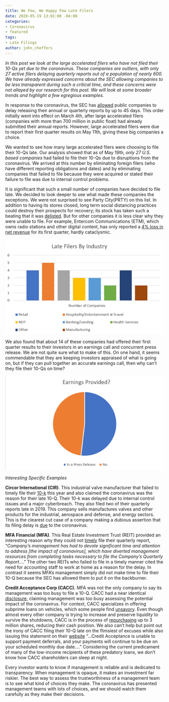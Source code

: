 ```yaml
---
title: We Few, We Happy Few Late Filers
date: 2020-05-19 13:01:00 -04:00
categories:
- Coronavirus
- featured
tags:
- Late Filings
author: john_cheffers
---
```


*In this post we look at the large accelerated filers who have not filed their 10-Qs yet due to the coronavirus. These companies are outliers, with only 27 active filers delaying quarterly reports out of a population of nearly 600. We have already expressed concerns about the SEC allowing companies to be less transparent during such a critical time, and these concerns were not allayed by our research for this post. We will look at some broader trends and highlight a few egregious examples.*

In response to the coronavirus, the SEC has [allowed](https://www.sec.gov/news/press-release/2020-73) public companies to delay releasing their annual or quarterly reports by up to 45 days. This order initially went into effect on March 4th, after large accelerated filers (companies with more than 700 million in public float) had already submitted their annual reports. However, large accelerated filers were due to report their first quarter results on May 11th, giving these big companies a choice.

We wanted to see how many large accelerated filers were choosing to file their 10-Qs late. Our analysis showed that as of May 19th, *only 27 U.S. based companies* had failed to file their 10-Qs due to disruptions from the coronavirus. We arrived at this number by eliminating foreign filers (who have different reporting obligations and dates) and by eliminating companies that failed to file because they were acquired or stated their failure to file was due to internal control problems.

It is significant that such a small number of companies have decided to file late. We decided to look deeper to see what made these companies the exceptions. We were not surprised to see Party City(PRTY) on this list. In addition to having its stores closed, long term social distancing practices could destroy their prospects for recovery; its stock has taken such a beating that it was [delisted](https://www.sec.gov/Archives/edgar/data/1592058/000119312520107068/d901922dex991.htm). But for other companies it is less clear why they were unable to file. For example, Entercom Communications (ETM), which owns radio stations and other digital content, has only reported a [4% loss in net revenue](https://www.sec.gov/Archives/edgar/data/1067837/000119312520142278/d910419dex991.htm) for its first quarter, hardly cataclysmic.

![Late Filers.png](/uploads/Late%20Filers.png)

We also found that about 14 of these companies had offered their first quarter results to their investors in an earnings call and concurrent press release. We are not quite sure what to make of this. On one hand, it seems commendable that they are keeping investors appraised of what is going on, but if they can pull together an accurate earnings call, then why can’t they file their 10-Qs on time?

![Late filers press release.png](/uploads/Late%20filers%20press%20release.png)

*Interesting Specific Examples*

**Circor International (CIR)**. This industrial valve manufacturer that failed to timely file their [10-k](https://www.sec.gov/Archives/edgar/data/1091883/000109188320000023/circorformnt10-kv10.htm) this year and also claimed the coronavirus was the reason for their late 10-Q. Their 10-k was delayed due to internal control issues and a major cyberbreach. They also filed two of their quarterly reports late in 2019. This company sells manufactures valves and other products for the industrial, aerospace and defense, and energy sectors. This is the clearest cut case of a company making a dubious assertion that its filing delay is [due](https://www.sec.gov/ix?doc=/Archives/edgar/data/1091883/000109188320000070/cir8-k42920.htm) to the coronavirus.

**MFA Financial (MFA)**. This Real Estate Investment Trust (REIT) provided an interesting reason why they could not [timely](https://www.sec.gov/ix?doc=/Archives/edgar/data/1055160/000105516020000018/mfa-8k05062020.htm) file their quarterly report, “*Company’s management has had to devote significant time and attention to address \[the impact of coronavirus\], which have diverted management resources from completing tasks necessary to file the Company’s Quarterly Report…*.” The other two REITs who failed to file in a timely manner cited the need for accounting staff to work at home as a reason for the delay. In contrast it seems MFA’s management simply did not make time to file their 10-Q because the SEC has allowed them to put it on the backburner.

**Credit Acceptance Corp (CACC).** MFA was not the only company to say its management was too busy to file a 10-Q. CACC had a near identical [disclosure](https://www.sec.gov/ix?doc=/Archives/edgar/data/885550/000088555020000042/cacc8k20200420.htm), claiming management was too busy assessing the potential impact of the coronavirus. For context, CACC specializes in offering subprime loans on vehicles, which some people find [unsavory](https://www.npr.org/2019/12/12/787337997/the-big-business-of-subprime-auto-loans). Even though almost every other company is trying to increase and preserve liquidity to survive the shutdowns, CACC is in the process of [repurchasing](https://www.sec.gov/ix?doc=/Archives/edgar/data/885550/000088555020000036/cacc8k20200305.htm) up to 3 million shares, reducing their cash position. We also can’t help but point out the irony of CACC filing their 10-Q late on the flimsiest of excuses while also issuing this statement on their [website](https://www.creditacceptance.com/coronavirus-response) “…Credit Acceptance is unable to support payment deferrals, and your payments will continue to be due on your scheduled monthly due date….” Considering the current predicament of many of the low-income recipients of these predatory loans, we don’t know how CACC shareholders can sleep at night.

Every investor wants to know if management is reliable and is dedicated to transparency. When management is opaque, it makes an investment far riskier. The best way to assess the trustworthiness of a management team is to see what kind of choices they make. The coronavirus has presented management teams with lots of choices, and we should watch them carefully as they make their decisions.